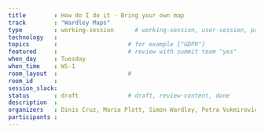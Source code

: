 ```yaml
---
title        : How do I do it - Bring your own map
track        : "Wardley Maps"
type         : working-session      # working-session, user-session, product-session
technology   :
topics       :                    # for example ["GDPR"]
featured     :                    # review with summit team "yes"
when_day     : Tuesday
when_time    : WS-1
room_layout  :                    #
room_id      : 
session_slack: 
status       : draft              # draft, review-content, done
description  :
organizers   : Dinis Cruz, Mario Platt, Simon Wardley, Petra Vukmirovic, Tony Richards, Ben Schofield
participants :
---
```



<!--(add intro)

## WHY

(...)

## What

(...)

## Outcomes

(...)

## References

(...)


## Previous-->

